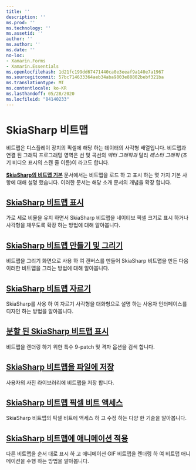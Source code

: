 ```yaml
---
title: ''
description: ''
ms.prod: ''
ms.technology: ''
ms.assetid: ''
author: ''
ms.author: ''
ms.date: ''
no-loc:
- Xamarin.Forms
- Xamarin.Essentials
ms.openlocfilehash: 1d21fc199dd67471440ca0e3eeaf9a140e7a1967
ms.sourcegitcommit: 57bc714633364aeb34aba9803e88802bebf321ba
ms.translationtype: MT
ms.contentlocale: ko-KR
ms.lasthandoff: 05/28/2020
ms.locfileid: "84140233"
---
```

# <a name="skiasharp-bitmaps"></a>SkiaSharp 비트맵

비트맵은 디스플레이 장치의 픽셀에 해당 하는 데이터의 사각형 배열입니다. 비트맵과 연결 된 그래픽 프로그래밍 영역은 선 및 곡선의 _벡터 그래픽과_ 달리 _래스터 그래픽_ (초기 비디오 표시의 스캔 줄 이름)이 라고도 합니다. 

**[SkiaSharp의 비트맵 기본](../basics/bitmaps.md)** 문서에서는 비트맵을 로드 하 고 표시 하는 몇 가지 기본 사항에 대해 설명 했습니다. 이러한 문서는 해당 소개 문서의 개념을 확장 합니다.

## <a name="displaying-skiasharp-bitmaps"></a>[SkiaSharp 비트맵 표시](displaying.md)

가로 세로 비율을 유지 하면서 SkiaSharp 비트맵을 네이티브 픽셀 크기로 표시 하거나 사각형을 채우도록 확장 하는 방법에 대해 알아봅니다.

## <a name="creating-and-drawing-on-skiasharp-bitmaps"></a>[SkiaSharp 비트맵 만들기 및 그리기](drawing.md)

비트맵을 그리기 화면으로 사용 하 여 캔버스를 만들어 SkiaSharp 비트맵을 만든 다음 이러한 비트맵을 그리는 방법에 대해 알아봅니다.

## <a name="cropping-skiasharp-bitmaps"></a>[SkiaSharp 비트맵 자르기](cropping.md)

SkiaSharp를 사용 하 여 자르기 사각형을 대화형으로 설명 하는 사용자 인터페이스를 디자인 하는 방법을 알아봅니다.

## <a name="segmented-display-of-skiasharp-bitmaps"></a>[분할 된 SkiaSharp 비트맵 표시](segmented.md)

비트맵을 렌더링 하기 위한 특수 9-patch 및 격자 옵션을 검색 합니다.

## <a name="saving-skiasharp-bitmaps-to-files"></a>[SkiaSharp 비트맵을 파일에 저장](saving.md)

사용자의 사진 라이브러리에 비트맵을 저장 합니다.

## <a name="accessing-skiasharp-bitmap-pixel-bits"></a>[SkiaSharp 비트맵 픽셀 비트 액세스](pixel-bits.md)

SkiaSharp 비트맵의 픽셀 비트에 액세스 하 고 수정 하는 다양 한 기술을 알아봅니다.

## <a name="animating-skiasharp-bitmaps"></a>[SkiaSharp 비트맵에 애니메이션 적용](animating.md)

다른 비트맵을 순서 대로 표시 하 고 애니메이션 GIF 비트맵을 렌더링 하 여 비트맵 애니메이션을 수행 하는 방법을 알아봅니다.
